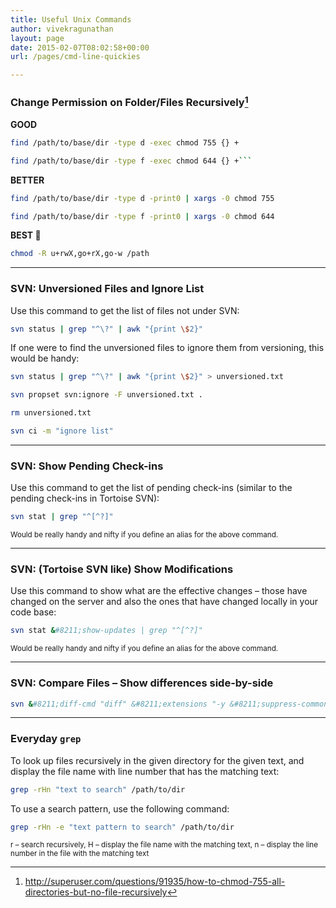 ```yaml
---
title: Useful Unix Commands
author: vivekragunathan
layout: page
date: 2015-02-07T08:02:58+00:00
url: /pages/cmd-line-quickies

---
```


### Change Permission on Folder/Files Recursively[^1]

**GOOD**


```bash
find /path/to/base/dir -type d -exec chmod 755 {} +

find /path/to/base/dir -type f -exec chmod 644 {} +```
```

**BETTER**

```bash
find /path/to/base/dir -type d -print0 | xargs -0 chmod 755

find /path/to/base/dir -type f -print0 | xargs -0 chmod 644
```

**BEST 🙂**

```bash
chmod -R u+rwX,go+rX,go-w /path
```

* * *

### SVN: Unversioned Files and Ignore List

Use this command to get the list of files not under SVN:

```bash
svn status | grep "^\?" | awk "{print \$2}"
```

If one were to find the unversioned files to ignore them from versioning, this would be handy:

```bash
svn status | grep "^\?" | awk "{print \$2}" > unversioned.txt

svn propset svn:ignore -F unversioned.txt .

rm unversioned.txt

svn ci -m "ignore list"
```

* * *

### SVN: Show Pending Check-ins

Use this command to get the list of pending check-ins (similar to the pending check-ins in Tortoise SVN):

```bash
svn stat | grep "^[^?]"
```

<small>Would be really handy and nifty if you define an alias for the above command.</small>

* * *

### SVN: (Tortoise SVN like) Show Modifications

Use this command to show what are the effective changes &#8211; those have changed on the server and also the ones that have changed locally in your code base:

```bash
svn stat &#8211;show-updates | grep "^[^?]"
```

<small>Would be really handy and nifty if you define an alias for the above command.</small>

* * *

### SVN: Compare Files &#8211; Show differences side-by-side

```bash
svn &#8211;diff-cmd "diff" &#8211;extensions "-y &#8211;suppress-common-lines" diff
```

* * *

### Everyday `grep`

To look up files recursively in the given directory for the given text, and display the file name with line number that has the matching text:

```bash
grep -rHn "text to search" /path/to/dir
```

To use a search pattern, use the following command:

```bash
grep -rHn -e "text pattern to search" /path/to/dir
```

<small>r &#8211; search recursively, H &#8211; display the file name with the matching text, n &#8211; display the line number in the file with the matching text</small>

[^1]: http://superuser.com/questions/91935/how-to-chmod-755-all-directories-but-no-file-recursively
